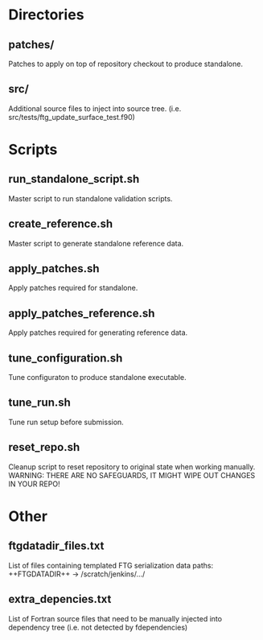 Directories
===========

patches/
--------
Patches to apply on top of repository checkout to produce standalone.

src/
----
Additional source files to inject into source tree. (i.e. src/tests/ftg_update_surface_test.f90)

Scripts
=======

run_standalone_script.sh
--------------
Master script to run standalone validation scripts.

create_reference.sh
--------------
Master script to generate standalone reference data.

apply_patches.sh
----------------
Apply patches required for standalone.

apply_patches_reference.sh
----------------
Apply patches required for generating reference data.

tune_configuration.sh
---------------------
Tune configuraton to produce standalone executable.

tune_run.sh
---------------------
Tune run setup before submission.

reset_repo.sh
-------------
Cleanup script to reset repository to original state when working manually. WARNING: THERE ARE NO SAFEGUARDS, IT MIGHT WIPE OUT CHANGES IN YOUR REPO!

Other
=====

ftgdatadir_files.txt
--------------------
List of files containing templated FTG serialization data paths: ++FTGDATADIR++ -> /scratch/jenkins/.../

extra_depencies.txt
--------------------
List of Fortran source files that need to be manually injected into dependency tree (i.e. not detected by fdependencies)
